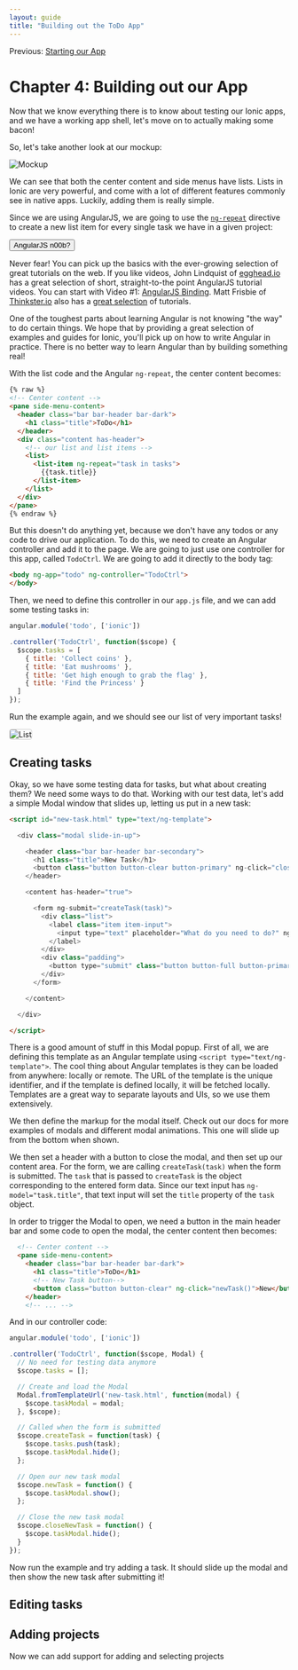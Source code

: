 ```yaml
---
layout: guide
title: "Building out the ToDo App"
---
```


Previous: <a href="starting.html">Starting our App</a>

# Chapter 4: Building out our App

Now that we know everything there is to know about testing our Ionic apps, and we have a working app shell, let's move on to actually making some bacon!

So, let's take another look at our mockup:

<img src="http://ionicframework.com.s3.amazonaws.com/guide/0.1.0/3-mockup.png" alt="Mockup">

We can see that both the center content and side menus have lists. Lists in Ionic are very powerful, and come with a lot of different features commonly see in native apps. Luckily, adding them is really simple. 

Since we are using AngularJS, we are going to use the <a href="http://docs.angularjs.org/api/ng.directive:ngRepeat">`ng-repeat`</a> directive to create a new list item for every single task we have in a given project:

<button type="button" class="btn btn-danger" data-toggle="collapse" data-target="#angular-note">
  AngularJS n00b?
</button>

<div id="angular-note" class="collapse well">
<p>
  Never fear! You can pick up the basics with the ever-growing selection of great tutorials on the web. If you like videos, John Lindquist of <a href="http://egghead.io/">egghead.io</a> has a great selection of short, straight-to-the point AngularJS tutorial videos. You can start with Video #1: <a href="http://egghead.io/lessons/angularjs-binding">AngularJS Binding</a>. Matt Frisbie of <a href="http://www.thinkster.io/">Thinkster.io</a> also has a <a href="http://www.thinkster.io/pick/GtaQ0oMGIl/">great selection</a> of tutorials.
</p>
<p>
  One of the toughest parts about learning Angular is not knowing "the way" to do certain things. We hope that by providing a great selection of examples and guides for Ionic, you'll pick up on how to write Angular in practice. There is no better way to learn Angular than by building something real!
</p>
</div>


With the list code and the Angular `ng-repeat`, the center content becomes:

```html
{% raw %}
<!-- Center content -->
<pane side-menu-content>
  <header class="bar bar-header bar-dark">
    <h1 class="title">ToDo</h1>
  </header>
  <div class="content has-header">
    <!-- our list and list items -->
    <list>
      <list-item ng-repeat="task in tasks">
        {{task.title}}
      </list-item>
    </list>
  </div>
</pane>
{% endraw %}

```

But this doesn't do anything yet, because we don't have any todos or any code to drive our application. To do this, we need to create an Angular controller and add it to the page. We are going to just use one controller for this app, called `TodoCtrl`. We are going to add it directly to the body tag:

```html
<body ng-app="todo" ng-controller="TodoCtrl">
</body>
```

Then, we need to define this controller in our `app.js` file, and we can add some testing tasks in:

```javascript
angular.module('todo', ['ionic'])

.controller('TodoCtrl', function($scope) {
  $scope.tasks = [
    { title: 'Collect coins' },
    { title: 'Eat mushrooms' },
    { title: 'Get high enough to grab the flag' },
    { title: 'Find the Princess' }
  ]
});
```

Run the example again, and we should see our list of very important tasks!

<img src="http://ionicframework.com.s3.amazonaws.com/guide/0.1.0/4-list.png" alt="List" style="border: 1px solid #ccc; border-radius: 4px;" alt="Running">

## Creating tasks

Okay, so we have some testing data for tasks, but what about creating them? We need some ways to do that. Working with our test data, let's add a simple Modal window that slides up, letting us put in a new task:

```html
<script id="new-task.html" type="text/ng-template">

  <div class="modal slide-in-up">

    <header class="bar bar-header bar-secondary">
      <h1 class="title">New Task</h1>
      <button class="button button-clear button-primary" ng-click="closeNewTask()">Cancel</button>
    </header>

    <content has-header="true">

      <form ng-submit="createTask(task)">
        <div class="list">
          <label class="item item-input">
            <input type="text" placeholder="What do you need to do?" ng-model="task.title">
          </label>
        </div>
        <div class="padding">
          <button type="submit" class="button button-full button-primary">Create Task</button>
        </div>
      </form>

    </content>

  </div>

</script>
```

There is a good amount of stuff in this Modal popup. First of all, we are defining this template as an Angular template using `<script type="text/ng-template">`. The cool thing about Angular templates is they can be loaded from anywhere: locally or remote. The URL of the template is the unique identifier, and if the template is defined locally, it will be fetched locally. Templates are a great way to separate layouts and UIs, so we use them extensively.

We then define the markup for the modal itself. Check out our docs for more examples of modals and different modal animations. This one will slide up from the bottom when shown.

We then set a header with a button to close the modal, and then set up our content area. For the form, we are calling `createTask(task)` when the form is submitted. The `task` that is passed to `createTask` is the object corresponding to the entered form data. Since our text input has `ng-model="task.title"`, that text input will set the `title` property of the `task` object.

In order to trigger the Modal to open, we need a button in the main header bar and some code to open the modal, the center content then becomes:

```html
  <!-- Center content -->
  <pane side-menu-content>
    <header class="bar bar-header bar-dark">
      <h1 class="title">ToDo</h1>
      <!-- New Task button-->
      <button class="button button-clear" ng-click="newTask()">New</button>
    </header>
    <!-- ... -->
```

And in our controller code:

```javascript
angular.module('todo', ['ionic'])

.controller('TodoCtrl', function($scope, Modal) {
  // No need for testing data anymore
  $scope.tasks = [];

  // Create and load the Modal
  Modal.fromTemplateUrl('new-task.html', function(modal) {
    $scope.taskModal = modal;
  }, $scope);

  // Called when the form is submitted
  $scope.createTask = function(task) {
    $scope.tasks.push(task);
    $scope.taskModal.hide();
  };

  // Open our new task modal
  $scope.newTask = function() {
    $scope.taskModal.show();
  };

  // Close the new task modal
  $scope.closeNewTask = function() {
    $scope.taskModal.hide();
  }
});
```

Now run the example and try adding a task. It should slide up the modal and then show the new task after submitting it!

## Editing tasks



## Adding projects

Now we can add support for adding and selecting projects

